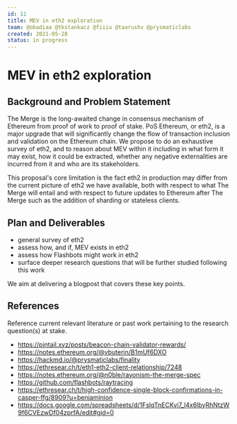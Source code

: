 ```yaml
---
id: 11
title: MEV in eth2 exploration
team: @obadiaa @tkstankacz @fiiiu @taarushv @prysmaticlabs
created: 2021-05-28
status: in progress
---
```


# MEV in eth2 exploration


## Background and Problem Statement
The Merge is the long-awaited change in consensus mechanism of Ethereum from proof of work to proof of stake. PoS Ethereum, or eth2, is a major upgrade that will significantly change the flow of transaction inclusion and validation on the Ethereum chain. We propose to do an exhaustive survey of eth2, and to reason about MEV within it including in what form it may exist, how it could be extracted, whether any negative externalities are incurred from it and who are its stakeholders.

This proposal's core limitation is the fact eth2 in production may differ from the current picture of eth2 we have available, both with respect to what The Merge will entail and with respect to future updates to Ethereum after The Merge such as the addition of sharding or stateless clients.

## Plan and Deliverables
- general survey of eth2
- assess how, and if, MEV exists in eth2
- assess how Flashbots might work in eth2
- surface deeper research questions that will be further studied following this work

We aim at delivering a blogpost that covers these key points.


## References
Reference current relevant literature or past work pertaining to the research question(s) at stake.
- https://pintail.xyz/posts/beacon-chain-validator-rewards/
- https://notes.ethereum.org/@vbuterin/B1mUf6DXO
- https://hackmd.io/@prysmaticlabs/finality
- https://ethresear.ch/t/eth1-eth2-client-relationship/7248
- https://notes.ethereum.org/@n0ble/rayonism-the-merge-spec
- https://github.com/flashbots/raytracing
- https://ethresear.ch/t/high-confidence-single-block-confirmations-in-casper-ffg/8909?u=benjaminion
- https://docs.google.com/spreadsheets/d/1FslqTnECKvi7_l4x6lbyRhNtzW9f6CVEzwDf04zprfA/edit#gid=0
